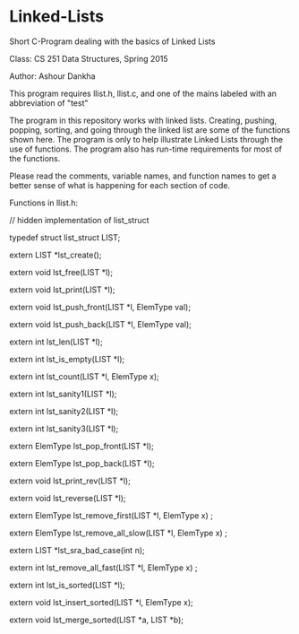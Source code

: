 # Linked-Lists

Short C-Program dealing with the basics of Linked Lists

Class: CS 251 Data Structures, Spring 2015

Author: Ashour Dankha

This program requires llist.h, llist.c, and one of the mains labeled with an abbreviation of "test"

The program in this repository works with linked lists. Creating, pushing, popping, sorting, and going through the linked list are some of the  functions shown here. The program is only to help illustrate Linked Lists through the use of functions. The program also has run-time requirements for most of the functions.

Please read the comments, variable names, and function names to get a better sense of what is happening for each section of code.

Functions in llist.h:

// hidden implementation of list_struct

typedef struct list_struct LIST;

extern LIST *lst_create(); 

extern void lst_free(LIST *l);

extern void lst_print(LIST *l); 

extern void lst_push_front(LIST *l, ElemType val); 

extern void lst_push_back(LIST *l, ElemType val); 

extern int lst_len(LIST *l);

extern int lst_is_empty(LIST *l);

extern int lst_count(LIST *l, ElemType x); 

extern int lst_sanity1(LIST *l);

extern int lst_sanity2(LIST *l);

extern int lst_sanity3(LIST *l);

extern ElemType lst_pop_front(LIST *l); 

extern ElemType lst_pop_back(LIST *l);

extern void lst_print_rev(LIST *l); 

extern void lst_reverse(LIST *l); 

extern ElemType lst_remove_first(LIST *l, ElemType x) ;

extern ElemType lst_remove_all_slow(LIST *l, ElemType x) ;

extern LIST *lst_sra_bad_case(int n); 

extern int lst_remove_all_fast(LIST *l, ElemType x) ;

extern int lst_is_sorted(LIST *l);

extern void lst_insert_sorted(LIST *l, ElemType x);

extern void lst_merge_sorted(LIST *a, LIST *b);


